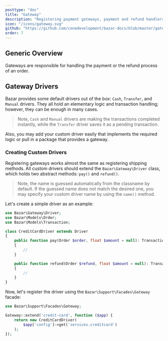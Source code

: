 ```yaml
---
posttype: "doc"
title: "Gateway"
description: "Registering payment gateways, payment and refund handlers."
icon: "/icons/gateway.svg"
github: "https://github.com/conedevelopment/bazar-docs/blob/master/gateway.md"
order: 7
---
```


## Generic Overview

Gateways are responsible for handling the payment or the refund process of an order.

## Gateway Drivers

Bazar provides some default drivers out of the box: `Cash`, `Transfer`, and `Manual` drivers. They all hold an elementary logic and transaction handling; however, they can be enough in many cases.

> Note, `Cash` and `Manual` drivers are making the transactions completed instantly, while the `Transfer` driver saves it as a pending transaction.

Also, you may add your custom driver easily that implements the required logic or pull in a package that provides a gateway.

### Creating Custom Drivers

Registering gateways works almost the same as registering shipping methods. All custom drivers should extend the `Bazar\Gateway\Driver` class, which holds two abstract methods: `pay()` and `refund()`.

> Note, the name is guessed automatically from the classname by default. If the guessed name does not match the desired one, you may specify your custom driver name by using the `name()` method.

Let's create a simple driver as an example:

```php
use Bazar\Gateway\Driver;
use Bazar\Models\Order;
use Bazar\Models\Transaction;

class CreditCardDriver extends Driver
{
    public function pay(Order $order, float $amount = null): Transaction
    {
        //
    }

    public function refund(Order $refund, float $amount = null): Transaction
    {
        //
    }
}
```

Now, let's register the driver using the `Bazar\Support\Facades\Gateway` facade:

```php
use Bazar\Support\Facades\Gateway;

Gateway::extend('credit-card', function ($app) {
    return new CreditCardDriver(
        $app['config']->get('services.creditcard')
    );
});
```
